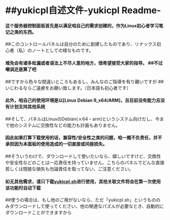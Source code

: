 \#\#yukicpl自述文件-yukicpl Readme-
===================================



#### 这个服务器控制面板首先是以满足咱自己的需求创建的，作为Linux初心者学习笔记之类的东西。

\#\#このコントロールパネルは自分のために創建したものであり、リナックス初心者（私）のノートとしての様なものです。

#### 难免会有诸多纰漏或者语法上不尽人意的地方，很希望接受大家的指导。 \#\#不过嘲讽还是算了吧

\#\#ですから色々な間違いところもあるし、みんなのご指導を有り難いですが \#\#いじわるならご遠慮をお願い致します。（日本語も初心者です）

#### 此外，咱自己的使用环境是以\[Linux Debian 9\_x64/ARM\]，且目前没有能力且没有计划支持其他系统

\#\#そして、パネルはLinuxのDebian(ｘ64・arm)というシステム向けだし、今まで他のシステムに交換性などの能力も計画もありません。

#### 因此如果打算下载使用的话，兼容性/安全性之类的问题，咱一概不负责任，并不承担因为本面板的使用造成的一切直接或间接损失。

\#\#そういうわけで、ダウンロードして使いたいなら、嬉しいですけど、交換性や安全性などのことは一応責任を持っていません、こちらのパネルでどんな直接若しくは間接な損失も勿論責任を取ってない、ご注意ください。

#### 如无其他需求，请只下载[yukicpl.sh](https://github.com/hatsuyuki280/yukicpl/blob/master/yukicpl.sh)进行使用，其他关联文件将会在第一次使用该功能时自动下载

\#\#使うの場合は、もし他のご用がないなら、ただ「yukicpl.sh」というもののみダウンロードして使ってください、他の関連なパズルが必要なとき、自動的にダウンロードことができますから